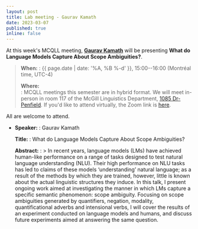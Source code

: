 ```yaml
---
layout: post
title: Lab meeting - Gaurav Kamath
date: 2023-03-07
published: true
inline: false
---
```


At this week's MCQLL meeting, [**Gaurav Kamath**](/people/kamath.gaurav) will
be presenting **What do Language Models Capture About Scope Ambiguities?**.

> __When:__ 
> : {{ page.date | date: '%A, %B %-d' }}, 15:00--16:00 (Montréal time, UTC-4)
>
> __Where:__  
> : MCQLL meetings this semester are in hybrid format.  We will meet in-person
> in room 117 of the McGill Linguistics Department, [1085
> Dr-Penfield](https://maps.mcgill.ca/?cmp=1&txt=EN&id=Penfield1085). If you'd
> like to attend virtually, the Zoom link is
> [here](https://mcgill.zoom.us/j/84089215248?pwd=UkpMK1FEV2dTaVpGSDMzLzJtNWFhUT09).

All are welcome to attend.

-  __Speaker:__
    : Gaurav Kamath

    __Title:__
    : What do Language Models Capture About Scope Ambiguities?

    __Abstract:__ 
    : > In recent years, language models (LMs) have achieved human-like performance on a range of tasks designed to test natural language understanding (NLU). Their high performance on NLU tasks has led to claims of these models ‘understanding’ natural language; as a result of the methods by which they are trained, however, little is known about the actual linguistic structures they induce. In this talk, I present ongoing work aimed at investigating the manner in which LMs capture a specific semantic phenomenon: scope ambiguity. Focusing on scope ambiguities generated by quantifiers, negation, modality, quantificational adverbs and intensional verbs, I will cover the results of an experiment conducted on language models and humans, and discuss future experiments aimed at answering the same question.


